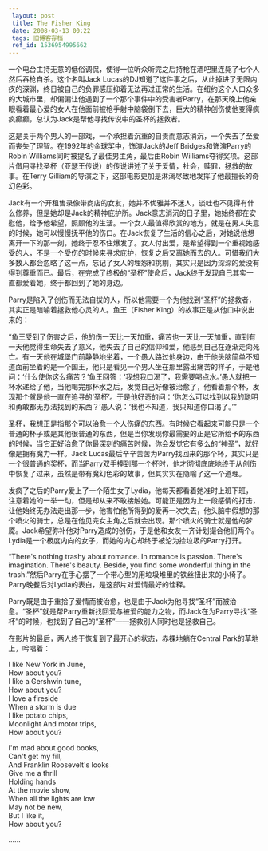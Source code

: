 ```yaml
---
 layout: post
 title: The Fisher King
 date: 2008-03-13 00:22
 tags: 旧博客存档
 ref_id: 1536954995662
---
```

一个电台主持无意的低俗调侃，使得一位听众听完之后持枪在酒吧里连毙了七个人然后吞枪自杀。这个名叫Jack
Lucas的DJ知道了这件事之后，从此掉进了无限内疚的深渊，终日被自己的负罪感压抑着无法再过正常的生活。在纽约这个人口众多的大城市里，却偏偏让他遇到了一个那个事件中的受害者Parry，在那天晚上他亲眼看着最心爱的女人在他面前被枪手射中脑袋倒下去，巨大的精神创伤使他变得疯疯癫癫，总认为Jack是帮他寻找传说中的圣杯的拯救者。

这是关于两个男人的一部戏，一个承担着沉重的自责而意志消沉，一个失去了至爱而丧失了理智。在1992年的金球奖中，饰演Jack的Jeff
Bridges和饰演Parry的Robin Williams同时被提名了最佳男主角，最后由Robin
Williams夺得奖项。这部片借用寻找圣杯（亚瑟王传说）的传说讲述了关于爱情，社会，赎罪，拯救的故事。在Terry
Gilliam的导演之下，这部电影更加是淋漓尽致地发挥了他最擅长的奇幻色彩。

Jack有一个开租售录像带商店的女友，她并不优雅并不迷人，谈吐也不见得有什么修养，但是她却是Jack的精神庇护所。Jack意志消沉的日子里，她始终都在安慰他，给予他希望，照顾他的生活。一个女人最值得欣赏的地方，就是在男人失意的时候，她可以慢慢抚平他的伤口。在Jack恢复了生活的信心之后，对她说他想离开一下的那一刻，她终于忍不住爆发了。女人付出爱，是希望得到一个重视她感受的人，不是一个受伤的时候来寻求庇护，恢复之后又离她而去的人。可惜我们大多数人都会忽略了这一点，忘记了女人的埋怨和挑剔，其实只是因为深深的爱没有得到尊重而已。最后，在完成了终极的“圣杯”使命后，Jack终于发现自己其实一直都爱着她，终于都回到了她的身边。

Parry是陷入了创伤而无法自拔的人，所以他需要一个为他找到“圣杯”的拯救者，其实正是暗喻着拯救他心灵的人。鱼王（Fisher
King）的故事正是从他口中说出来的：

“鱼王受到了伤害之后，他的伤一天比一天加重，痛苦也一天比一天加重，直到有一天他觉得生命失去了意义，他失去了自己的信仰和爱，他感到自己在逐渐走向死亡。有一天他在城堡门前静静地坐着，一个愚人路过他身边，由于他头脑简单不知道面前坐着的是一个国王，他只是看见一个男人坐在那里露出痛苦的样子，于是他问：‘什么使你这么痛苦？’鱼王回答：‘我想我口渴了，我需要喝点水。’愚人就把一杯水递给了他，当他喝完那杯水之后，发觉自己好像被治愈了，他看着那个杯，发现那个就是他一直在追寻的‘圣杯’。于是他好奇的问：‘你怎么可以找到以我的聪明和勇敢都无办法找到的东西？’愚人说：‘我也不知道，我只知道你口渴了。’”

圣杯，我想正是指那个可以治愈一个人伤痛的东西。有时候它看起来可能只是一个普通的杯子或是其他很普通的东西，但是当你发现你最需要的正是它所给予的东西的时候，当它正好治愈了你最深刻的痛苦时候，你会发觉它有多么的“神圣”，就好像是拥有魔力一样。Jack
Lucas最后辛辛苦苦为Parry找回来的那个杯，其实只是一个很普通的奖杯，而当Parry双手捧到那一个杯时，他才彻彻底底地终于从创伤中恢复了过来，虽然是带有魔幻色彩的故事，但其实实在隐喻了这一个道理。

发疯了之后的Parry爱上了一个陌生女子Lydia，他每天都看着她准时上班下班，注意着她的一举一动，但是却从来不敢接触她。可能正是因为上一段感情的打击，让他始终无办法走出那一步，他害怕他所得到的爱再一次失去，他头脑中假想的那个喷火的骑士，总是在他见完女主角之后就会出现。那个喷火的骑士就是他的梦魇。Jack希望弥补他对Parry造成的创伤，于是他和女友一齐计划撮合他们两个。Lydia是一个极度内向的女子，而她的内心却终于被沦为捡垃圾的Parry打开。  
  
“There's nothing trashy about romance. In romance is passion. There's
imagination. There's beauty. Beside, you find some wonderful thing in the
trash.”然后Parry在手心摆了一个带心型的用垃圾堆里的铁丝扭出来的小椅子。Parry晚餐后对Lydia的表白，是这部片对爱情最好的诠释。

Parry既是由于重拾了爱情而被治愈，也是由于Jack为他寻找“圣杯”而被治愈。“圣杯”就是帮Parry重新找回爱与被爱的能力之物，而Jack在为Parry寻找“圣杯”的时候，也找到了自己的“圣杯”——拯救别人同时也是拯救自己。

在影片的最后，两人终于恢复到了最开心的状态，赤裸地躺在Central Park的草地上，吟唱着：

I like New York in June,  
How about you?  
I like a Gershwin tune,  
How about you?  
I love a fireside  
When a storm is due  
I like potato chips,  
Moonlight And motor trips,  
How about you?

I'm mad about good books,  
Can't get my fill,  
And Franklin Roosevelt's looks  
Give me a thrill  
Holding hands  
At the movie show,  
When all the lights are low  
May not be new,  
But I like it,  
How about you?

......

